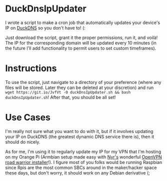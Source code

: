 # DuckDnsIpUpdater
I wrote a script to make a cron job that automatically updates your device's IP on [DuckDNS](www.duckdns.org) so you don't have to! (:

Just download the script, grant it the proper permissions, run it, and voilà! The IP for the corresponding domain will be updated every 10 minutes (in the future I'll add functionality to permit users to set custom timeframes).


# Instructions
To use the script, just navigate to a directory of your preference (where any files will be stored. Later they can be deleted at your discretion) and run `wget https://git.io/JvfVt -O duckDnsIpUpdater.sh && bash duckDnsIpUpdater.sh`! After that, you should be all set!

# Use Cases
I'm really not sure what you want to do with it, but if it involves updating your IP on DuckDNS (the greatest dynamic DNS service there is), then it should do nicely.

As for me, I'm using it to regularly update my IP for my VPN that I'm hosting on my Orange Pi (Armbian setup made easy with [Nyr's](https://github.com/Nyr) wonderful [OpenVPN road warrior installer](https://github.com/Nyr/openvpn-install)!). I figure most of you folks would be running Raspbian since Rpis are the most common SBCs around in the maker/hacker space these days, but don't worry, it should work on any Debian derivative (;
